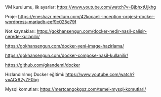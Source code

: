 VM kurulumu, ilk ayarlar: https://www.youtube.com/watch?v=BjbhxtUjkhg

Proje: https://eneshazr.medium.com/42kocaeli-inception-projesi-docker-wordpress-mariadb-eef9c025e79f

Not kaynakları: https://gokhansengun.com/docker-nedir-nasil-calisir-nerede-kullanilir/

https://gokhansengun.com/docker-yeni-image-hazirlama/

https://gokhansengun.com/docker-compose-nasil-kullanilir/

https://github.com/gkandemi/docker

Hızlandırılmış Docker eğitimi: https://www.youtube.com/watch?v=ACr92yZF0bg

Mysql komutları: https://mertcangokgoz.com/temel-mysql-komutlari/
